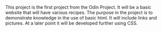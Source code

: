 This project is the first project from the Odin Project. It will be a basic website that will have various recipes.
The purpose in the project is to demonstrate knowledge in the use of basic html. It will include links and pictures.
At a later point it will be developed further using CSS.